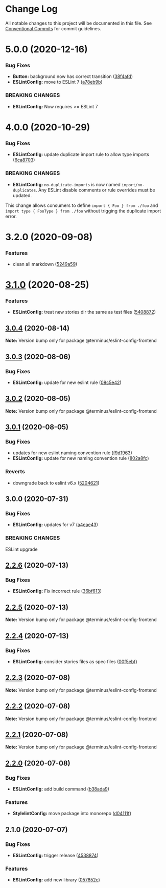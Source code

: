 # Change Log

All notable changes to this project will be documented in this file.
See [Conventional Commits](https://conventionalcommits.org) for commit guidelines.

# 5.0.0 (2020-12-16)


### Bug Fixes

* **Button:** background now has correct transition ([38f4afd](https://github.com/GetTerminus/terminus-oss/commit/38f4afd779813eab15ceea23b760ff5e6940c7bc))
* **ESLintConfig:** move to ESLint 7 ([a78eb9b](https://github.com/GetTerminus/terminus-oss/commit/a78eb9b910eaeba655271d88e9de2e2e525694e1))


### BREAKING CHANGES

* **ESLintConfig:** Now requires >= ESLint 7





# 4.0.0 (2020-10-29)


### Bug Fixes

* **ESLintConfig:** update duplicate import rule to allow type imports ([6ca8703](https://github.com/GetTerminus/terminus-oss/commit/6ca87035c9fb33b46a14a6b9bf1c2f61b8c35381))


### BREAKING CHANGES

* **ESLintConfig:** `no-duplicate-imports` is now named `import/no-duplicates`. Any ESLint disable comments or rule overrides must be updated.

This change allows consumers to define `import { Foo } from ./foo` and `import type { FooType } from ./foo` without trigging the duplicate import error.





# 3.2.0 (2020-09-08)


### Features

* clean all markdown ([5249a59](https://github.com/GetTerminus/terminus-oss/commit/5249a59486be63b6d9a0be7a801defb9b6adcedc))





# [3.1.0](https://github.com/GetTerminus/terminus-oss/compare/@terminus/eslint-config-frontend@3.0.4...@terminus/eslint-config-frontend@3.1.0) (2020-08-25)

### Features

* **ESLintConfig:** treat new stories dir the same as test files ([5408872](https://github.com/GetTerminus/terminus-oss/commit/54088724fc1d3f8dcbd2724c403a12e7c79c7b35))

## [3.0.4](https://github.com/GetTerminus/terminus-oss/compare/@terminus/eslint-config-frontend@3.0.3...@terminus/eslint-config-frontend@3.0.4) (2020-08-14)

**Note:** Version bump only for package @terminus/eslint-config-frontend

## [3.0.3](https://github.com/GetTerminus/terminus-oss/compare/@terminus/eslint-config-frontend@3.0.2...@terminus/eslint-config-frontend@3.0.3) (2020-08-06)

### Bug Fixes

* **ESLintConfig:** update for new eslint rule ([08c5e42](https://github.com/GetTerminus/terminus-oss/commit/08c5e42aff3882de4e83245a704cb89b20e7f83d))

## [3.0.2](https://github.com/GetTerminus/terminus-oss/compare/@terminus/eslint-config-frontend@3.0.1...@terminus/eslint-config-frontend@3.0.2) (2020-08-05)

**Note:** Version bump only for package @terminus/eslint-config-frontend

## [3.0.1](https://github.com/GetTerminus/terminus-oss/compare/@terminus/eslint-config-frontend@3.0.0...@terminus/eslint-config-frontend@3.0.1) (2020-08-05)

### Bug Fixes

* updates for new eslint naming convention rule ([f9d1963](https://github.com/GetTerminus/terminus-oss/commit/f9d1963184a2e483274b629e6bb6504e21baa743))
* **ESLintConfig:** update for new naming convention rule ([802a8fc](https://github.com/GetTerminus/terminus-oss/commit/802a8fcfdf44bcf54c98c1ede7cfaf335d86cebf))

### Reverts

* downgrade back to eslint v6.x ([5204621](https://github.com/GetTerminus/terminus-oss/commit/5204621a0c0aef6d7892222f190f07a620497d73))

## 3.0.0 (2020-07-31)

### Bug Fixes

* **ESLintConfig:** updates for v7 ([a4eae43](https://github.com/GetTerminus/terminus-oss/commit/a4eae434b4f0fbcdfddd95e495ea81fc0b43d1ff))

### BREAKING CHANGES

ESLint upgrade

## [2.2.6](https://github.com/GetTerminus/terminus-oss/compare/@terminus/eslint-config-frontend@2.2.5...@terminus/eslint-config-frontend@2.2.6) (2020-07-13)

### Bug Fixes

* **ESLintConfig:** Fix incorrect rule ([36bf613](https://github.com/GetTerminus/terminus-oss/commit/36bf613dd663af913d538ca07008b6d825b46e89))

## [2.2.5](https://github.com/GetTerminus/terminus-oss/compare/@terminus/eslint-config-frontend@2.2.4...@terminus/eslint-config-frontend@2.2.5) (2020-07-13)

**Note:** Version bump only for package @terminus/eslint-config-frontend

## [2.2.4](https://github.com/GetTerminus/terminus-oss/compare/@terminus/eslint-config-frontend@2.2.3...@terminus/eslint-config-frontend@2.2.4) (2020-07-13)

### Bug Fixes

* **ESLintConfig:** consider stories files as spec files ([00f5ebf](https://github.com/GetTerminus/terminus-oss/commit/00f5ebf560885c390595d76f7eaeabd8c254f463))

## [2.2.3](https://github.com/GetTerminus/terminus-oss/compare/@terminus/eslint-config-frontend@2.2.2...@terminus/eslint-config-frontend@2.2.3) (2020-07-08)

**Note:** Version bump only for package @terminus/eslint-config-frontend

## [2.2.2](https://github.com/GetTerminus/terminus-oss/compare/@terminus/eslint-config-frontend@2.2.1...@terminus/eslint-config-frontend@2.2.2) (2020-07-08)

**Note:** Version bump only for package @terminus/eslint-config-frontend

## [2.2.1](https://github.com/GetTerminus/terminus-oss/compare/@terminus/eslint-config-frontend@2.2.0...@terminus/eslint-config-frontend@2.2.1) (2020-07-08)

**Note:** Version bump only for package @terminus/eslint-config-frontend

## [2.2.0](https://github.com/GetTerminus/terminus-oss/compare/@terminus/eslint-config-frontend@2.1.0...@terminus/eslint-config-frontend@2.2.0) (2020-07-08)

### Bug Fixes

* **ESLintConfig:** add build command ([b38ada9](https://github.com/GetTerminus/terminus-oss/commit/b38ada91d034ebe18b96f46b603b13b0ccbca5c0))

### Features

* **StylelintConfig:** move package into monorepo ([d04111f](https://github.com/GetTerminus/terminus-oss/commit/d04111fe906a8ed91cf17a659ac0bcb24ee4910f))

## 2.1.0 (2020-07-07)

### Bug Fixes

* **ESLintConfig:** trigger release ([4538874](https://github.com/GetTerminus/terminus-oss/commit/4538874ece4228ff44372f0ea9eda4abc664739f))

### Features

* **ESLintConfig:** add new library ([057852c](https://github.com/GetTerminus/terminus-oss/commit/057852c954ea5820db4abf7010cf5a79c61547f0))
